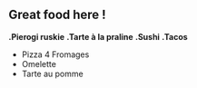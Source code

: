 ## Great food here !

**.Pierogi ruskie**
**.Tarte à la praline**
**.Sushi**
**.Tacos**

-   Pizza 4 Fromages
-   Omelette
-   Tarte au pomme
